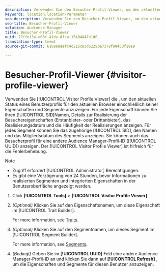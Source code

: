 ```yaml
---
description: Verwenden Sie den Besucher-Profil-Viewer, um den aktuellen Status eines Benutzerprofils für den aktuellen Browser einschließlich seiner Eigenschaften und Segmente anzuzeigen. Für jede Eigenschaft können Sie die SID, den Namen, Details zur Realisierung der Besuchereigenschaften (Erstanbieter- oder Drittanbieter), das Realisierungsdatum und die Häufigkeit der Realisierungen anzeigen. Für jedes Segment können Sie die SID, den Namen und das Mitgliedsdatum des Segments anzeigen. Sie können auch das Besucherprofil für eine andere Audience Manager-Profil-ID (UUID) anzeigen. Der Besucherprofil-Viewer ist hilfreich bei der Fehlerbehebung.
keywords: location;location-Parameter
seo-description: Verwenden Sie den Besucher-Profil-Viewer, um den aktuellen Status eines Benutzerprofils für den aktuellen Browser einschließlich seiner Eigenschaften und Segmente anzuzeigen. Für jede Eigenschaft können Sie die SID, den Namen, Details zur Realisierung der Besuchereigenschaften (Erstanbieter- oder Drittanbieter), das Realisierungsdatum und die Häufigkeit der Realisierungen anzeigen. Für jedes Segment können Sie die SID, den Namen und das Mitgliedsdatum des Segments anzeigen. Sie können auch das Besucherprofil für eine andere Audience Manager-Profil-ID (UUID) anzeigen. Der Besucherprofil-Viewer ist hilfreich bei der Fehlerbehebung.
seo-title: Besucher-Profil-Viewer
solution: Audience Manager
title: Besucher-Profil-Viewer
uuid: 77ffe134-e08f-41de-8fc4-15494847b1d0
translation-type: tm+mt
source-git-commit: 6169e8aefc4c215c83d6229be7378f90453f19e9

---
```



# Besucher-Profil-Viewer {#visitor-profile-viewer}

Verwenden Sie [!UICONTROL Visitor Profile Viewer] die , um den aktuellen Status eines Benutzerprofils für den aktuellen Browser einschließlich seiner Eigenschaften und Segmente anzuzeigen. Für jede Eigenschaft können Sie ihren [!UICONTROL SID]Namen, Details zur Realisierung der Besuchereigenschaften (Erstanbieter- oder Drittanbieter), das Realisierungsdatum und die Häufigkeit der Realisierungen anzeigen. Für jedes Segment können Sie das zugehörige [!UICONTROL SID], den Namen und das Mitgliedsdatum des Segments anzeigen. Sie können auch das Besucherprofil für eine andere Audience Manager-Profil-ID ([!UICONTROL UUID]) anzeigen. Der [!UICONTROL Visitor Profile Viewer] ist hilfreich für die Fehlerbehebung.

>[!NOTE]
>
>* Zugriff erfordert [!UICONTROL Administrator] Berechtigungen.
>* Es gibt eine Verzögerung von 24 Stunden, bevor Informationen zu realisierten Segmenten und integrierten Eigenschaften in der Benutzeroberfläche angezeigt werden.


<!-- 
Traits that are not part of a segment will not appear in the
<span class="wintitle"> Visitor Profile Viewer</span>.
-->

1. Click **[!UICONTROL Tools]** &gt; **[!UICONTROL Visitor Profile Viewer]**.

1. *(Optional)* Klicken Sie auf den Eigenschaftsnamen, um diese Eigenschaft im [!UICONTROL Trait Builder].

   For more information, see [Traits](../features/traits/trait-details-page.md).

1. *(Optional)* Klicken Sie auf den Segmentnamen, um dieses Segment im [!UICONTROL Segment Builder].

   For more information, see [Segments](../features/segments/segments-purpose.md).

1. *(Bedingt)* Geben Sie im **[!UICONTROL UUID]** Feld eine andere Audience Manager-Profil-ID an und klicken Sie dann auf **[!UICONTROL Refresh]** , um die Eigenschaften und Segmente für diesen Benutzer anzuzeigen.